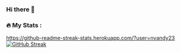 ### Hi there 👋
### :fire: My Stats :
https://github-readme-streak-stats.herokuapp.com/?user=nvandy23
[![GitHub Streak](http://github-readme-streak-stats.herokuapp.com?user=your-github-username&theme=dark&background=000000)](https://git.io/streak-stats)
